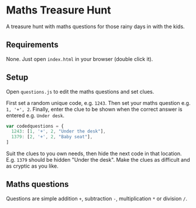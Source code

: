 # Maths Treasure Hunt

A treasure hunt with maths questions for those rainy days in with the kids.

## Requirements

None. Just open `index.html` in your browser (double click it).

## Setup

Open `questions.js` to edit the maths questions and set clues.

First set a random unique code, e.g. `1243`. Then set your maths question e.g. `1, '+', 2`. Finally, enter the clue to be shown when the correct answer is entered e.g. `Under desk`.

```javascript
var codedquestions = {
  1243: [1, '+', 2, "Under the desk"],
  1379: [2, '+', 2, "Baby seat"],
]
```

Suit the clues to you own needs, then hide the next code in that location. E.g. `1379` should be hidden "Under the desk". Make the clues as difficult and as cryptic as you like.

## Maths questions

Questions are simple addition `+`, subtraction `-`, multiplication `*` or division `/`.
